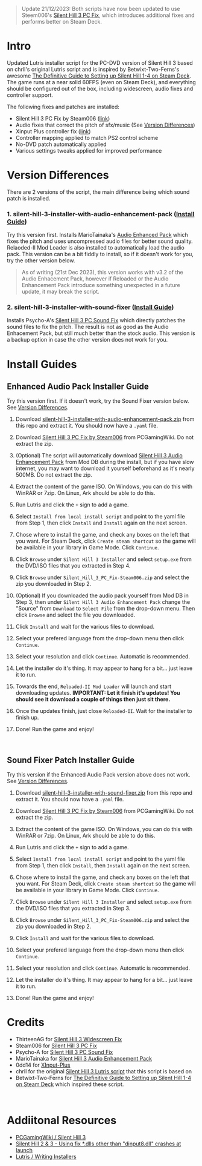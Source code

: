 > Update 21/12/2023: Both scripts have now been updated to use Steem006's [Silent Hill 3 PC Fix](https://community.pcgamingwiki.com/files/file/1331-silent-hill-3-pc-fix-by-steam006/), which introduces additional fixes and performs better on Steam Deck.

# Intro
Updated Lutris installer script for the PC-DVD version of Silent Hill 3 based on chrll's original Lutris script and is inspired by Betwixt-Two-Ferns's awesome [The Definitive Guide to Setting up Silent Hill 1-4 on Steam Deck](https://www.reddit.com/r/SteamDeck/comments/wziuwc/the_definitive_guide_to_setting_up_silent_hill_14/). The game runs at a near solid 60FPS (even on Steam Deck), and everything should be configured out of the box, including widescreen, audio fixes and controller support.

The following fixes and patches are installed:
- Silent Hill 3 PC Fix by Steam006 ([link](https://community.pcgamingwiki.com/files/file/1331-silent-hill-3-pc-fix-by-steam006/))
- Audio fixes that correct the pitch of sfx/music (See [Version Differences](#versions))
- Xinput Plus controller fix ([link](https://community.pcgamingwiki.com/files/file/2265-xinput-plus-v415290/))
- Controller mapping applied to match PS2 control scheme
- No-DVD patch automatically applied
- Various settings tweaks applied for improved performance

#

<a name="versions"></a> 
# Version Differences
There are 2 versions of the script, the main difference being which sound patch is installed.<br>

### 1. **silent-hill-3-installer-with-audio-enhancement-pack** ([Install Guide](#eap_guide))<br>
Try this version first. Installs MarioTainaka's [Audio Enhanced Pack](https://www.moddb.com/mods/silent-hill-3-audio-enhancement-pack) which  fixes the pitch and uses uncompressed audio files for better sound quality.
Relaoded-II Mod Loader is also installed to automatically load the audio pack. This version can be a bit fiddly to install, so if it doesn't work for you, try the other version below.

> As of writing (21st Dec 2023), this version works with v3.2 of the Audio Enhacement Pack, however if Reloaded or the Audio Enhancement Pack introduce something unexpected in a future update, it may break the script.

### 2. **silent-hill-3-installer-with-sound-fixer** ([Install Guide](#sf_guide))<br>
Installs Psycho-A's [Silent Hill 3 PC Sound Fix](https://community.pcgamingwiki.com/files/file/1867-silent-hill-3-pc-sound-fix/) which directly patches the sound files to fix the pitch. The result is not as good as the Audio Enhacement Pack, but still much better than the stock audio. This version is a backup option in case the other version does not work for you.

#

# Install Guides

<a name="eap_guide"></a> 
## Enhanced Audio Pack Installer Guide

Try this version first. If it doesn't work, try the Sound Fixer version below. See [Version Differences](#versions).

1. Download [silent-hill-3-installer-with-audio-enhancement-pack.zip](https://github.com/eskay993/gamefiles/raw/main/silent-hill-3/silent-hill-3-installer-with-audio-enhancement-pack.zip) from this repo and extract it. You should now have a `.yaml` file.

2. Download [Silent Hill 3 PC Fix by Steam006](https://community.pcgamingwiki.com/files/file/1331-silent-hill-3-pc-fix-by-steam006/) from PCGamingWiki.
 Do not extract the zip.

3. (Optional) The script will automatically download [Silent Hill 3 Audio Enhancement Pack](https://www.moddb.com/mods/silent-hill-3-audio-enhancement-pack) from Mod DB during the install, but if you have slow internet, you may want to download it yourself beforehand as it's nearly 500MB. Do not extract the zip.

4. Extract the content of the game ISO. On Windows, you can do this with WinRAR or 7zip. On Linux, Ark should be able to do this.

5. Run Lutris and click the `+` sign to add a game.

6. Select `Install from local install script` and point to the yaml file from Step 1, then click `Install` and `Install` again on the next screen.

7. Chose where to install the game, and check any boxes on the left that you want. For Steam Deck, click `Create steam shortcut` so the game will be available in your library in Game Mode. Click `Continue`.

8. Click `Browse` under `Silent Hill 3 Installer` and select `setup.exe` from the DVD/ISO files that you extracted in Step 4.

9. Click `Browse` under `Silent_Hill_3_PC_Fix-Steam006.zip` and select the zip you downloaded in Step 2.

10. (Optional) If you downloaded the audio pack yourself from Mod DB in Step 3, then under `Silent Hill 3 Audio Enhancement Pack` change the "Source" from `Download` to `Select File` from the drop-down menu. Then click `Browse` and select the file you downloaded.

11. Click `Install` and wait for the various files to download.

12. Select your prefered language from the drop-down menu then click `Continue`.

13. Select your resolution and click `Continue`. Automatic is recommended.

14. Let the installer do it's thing. It may appear to hang for a bit... just leave it to run.

15. Towards the end, `Reloaded-II Mod Loader` will launch and start downloading updates. **IMPORTANT: Let it finish it's updates! You should see it download a couple of things then just sit there.**

16. Once the updates finish, just close `Reloaded-II`. Wait for the installer to finish up.

17. Done! Run the game and enjoy!


<br>

<a name="sf_guide"></a> 
## Sound Fixer Patch Installer Guide

Try this version if the Enhanced Audio Pack version above does not work. See [Version Differences](#versions).

1. Download [silent-hill-3-installer-with-sound-fixer.zip](https://github.com/eskay993/gamefiles/raw/main/silent-hill-3/silent-hill-3-installer-with-sound-fixer.zip) from this repo and extract it. You should now have a `.yaml` file.

2. Download [Silent Hill 3 PC Fix by Steam006](https://community.pcgamingwiki.com/files/file/1331-silent-hill-3-pc-fix-by-steam006/) from PCGamingWiki.
 Do not extract the zip.

3. Extract the content of the game ISO. On Windows, you can do this with WinRAR or 7zip. On Linux, Ark should be able to do this.

4. Run Lutris and click the `+` sign to add a game.

5. Select `Install from local install script` and point to the yaml file  from Step 1, then click `Install`, then `Install` again on the next screen.

6. Chose where to install the game, and check any boxes on the left that you want. For Steam Deck, click `Create steam shortcut` so the game will be available in your library in Game Mode. Click `Continue`.

7. Click `Browse` under `Silent Hill 3 Installer` and select `setup.exe` from the DVD/ISO files that you extracted in Step 3.

8. Click `Browse` under `Silent_Hill_3_PC_Fix-Steam006.zip` and select the zip you downloaded in Step 2.

9. Click `Install` and wait for the various files to download.

10. Select your prefered language from the drop-down menu then click `Continue`.

11. Select your resolution and click `Continue`. Automatic is recommended.

12. Let the installer do it's thing. It may appear to hang for a bit... just leave it to run.

12.  Done! Run the game and enjoy!

#

# Credits
- ThirteenAG for [Silent Hill 3 Widescreen Fix ](https://thirteenag.github.io/wfp#sh3)
- Steam006 for [Silent Hill 3 PC Fix](https://community.pcgamingwiki.com/files/file/1331-silent-hill-3-pc-fix-by-steam006/)
- Psycho-A for [Silent Hill 3 PC Sound Fix](https://community.pcgamingwiki.com/files/file/1867-silent-hill-3-pc-sound-fix/)
- MarioTainaka for [Silent Hill 3 Audio Enhancement Pack](https://www.moddb.com/mods/silent-hill-3-audio-enhancement-pack)
- 0dd14 for [XInput-Plus](https://sites.google.com/site/0dd14lab/xinput-plus)
- chrll for the original [Silent Hill 3 Lutris script](https://lutr.is/games/silent-hill-3/) that this script is based on
- Betwixt-Two-Ferns for [The Definitive Guide to Setting up Silent Hill 1-4 on Steam Deck](https://www.reddit.com/r/SteamDeck/comments/wziuwc/the_definitive_guide_to_setting_up_silent_hill_14/) which inspired these script.

<br>

# Addiitonal Resources
- [PCGamingWiki / Silent Hill 3](https://www.pcgamingwiki.com/wiki/Silent_Hill_3)
- [Silent Hill 2 & 3 - Using fix *.dlls other than "dinput8.dll" crashes at launch](https://github.com/ThirteenAG/WidescreenFixesPack/issues/264)
- [Lutris / Writing Installers](https://github.com/lutris/lutris/blob/master/docs/installers.rst)
